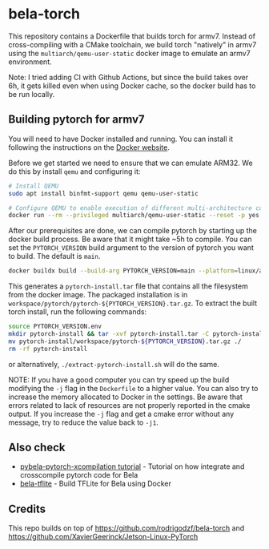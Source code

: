 # bela-torch

This repository contains a Dockerfile that builds torch for armv7. Instead of cross-compiling with a CMake toolchain, we build torch "natively" in armv7 using the `multiarch/qemu-user-static` docker image to emulate an armv7 environment.

Note: I tried adding CI with Github Actions, but since the build takes over 6h, it gets killed even when using Docker cache, so the docker build has to be run locally.

## Building pytorch for armv7

You will need to have Docker installed and running. You can install it following the instructions on the [Docker website](https://docs.docker.com/get-docker/).

Before we get started we need to ensure that we can emulate ARM32. We do this by install `qemu` and configuring it:

```bash
# Install QEMU
sudo apt install binfmt-support qemu qemu-user-static

# Configure QEMU to enable execution of different multi-architecture containers by QEMU and binfmt_misc
docker run --rm --privileged multiarch/qemu-user-static --reset -p yes
```

After our prerequisites are done, we can compile pytorch by starting up the docker build process. Be aware that it might take ~5h to compile. You can set the `PYTORCH_VERSION` build argument to the version of pytorch you want to build. The default is `main`.

```bash
docker buildx build --build-arg PYTORCH_VERSION=main --platform=linux/arm/v7 --progress=plain --output type=tar,dest=pytorch-install.tar .
```

This generates a `pytorch-install.tar` file that contains all the filesystem from the docker image. The packaged installation is in `workspace/pytorch/pytorch-${PYTORCH_VERSION}.tar.gz`. To extract the built torch install, run the following commands:

```bash
source PYTORCH_VERSION.env
mkdir pytorch-install && tar -xvf pytorch-install.tar -C pytorch-install
mv pytorch-install/workspace/pytorch-${PYTORCH_VERSION}.tar.gz ./
rm -rf pytorch-install
```

or alternatively, `./extract-pytorch-install.sh` will do the same.

NOTE: If you have a good computer you can try speed up the build modifying the `-j` flag in the `Dockerfile` to a higher value. You can also try to increase the memory allocated to Docker in the settings. Be aware that errors related to lack of resources are not properly reported in the cmake output. If you increase the `-j` flag and get a cmake error without any message, try to reduce the value back to `-j1`.

## Also check

- [pybela-pytorch-xcompilation tutorial](https://github.com/pelinski/pybela-pytorch-xc-tutorial) - Tutorial on how integrate and crosscompile pytorch code for Bela
- [bela-tflite](https://github.com/pelinski/bela-tflite) - Build TFLite for Bela using Docker

## Credits

This repo builds on top of https://github.com/rodrigodzf/bela-torch and https://github.com/XavierGeerinck/Jetson-Linux-PyTorch
